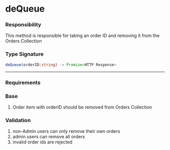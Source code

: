 # deQueue

### Responsibility
This method is responsible for taking an order ID 
and removing it from the Orders Collection

### Type Signature
```ts
deQueue(orderID:string) -> Promise<HTTP Response>
```

---


### Requirements

### Base 
1. Order item with orderID should be removed from Orders Collection

### Validation
1. non-Admin users can only remove their own orders 
2. admin users can remove all orders
3. invalid order ids are rejected 

